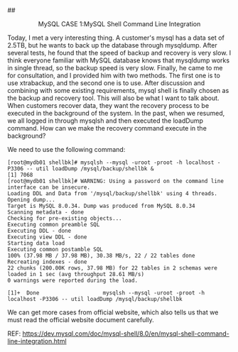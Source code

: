 \## <p align="center">MySQL CASE 1:MySQL Shell Command Line Integration</p>



   Today, I met a very interesting thing. A customer's mysql has a data set of 2.5TB, but he wants to back up the database through mysqldump. After several tests, he found that the speed of backup and recovery is very slow. I think everyone familiar with MySQL database knows that mysqldump works in single thread, so the backup speed is very slow. Finally, he came to me for consultation, and I provided him with two methods. The first one is to use xtrabackup, and the second one is to use. After discussion and combining with some existing requirements, mysql shell is finally chosen as the backup and recovery tool. This will also be what I want to talk about. When customers recover data, they want the recovery process to be executed in the background of the system. In the past, when we resumed, we all logged in through mysqlsh and then executed the loadDump command. How can we make the recovery command execute in the background?

We need to use the following command:

```shell
[root@mydb01 shellbk]# mysqlsh --mysql -uroot -proot -h localhost -P3306 -- util loadDump /mysql/backup/shellbk &
[1] 7068
[root@mydb01 shellbk]# WARNING: Using a password on the command line interface can be insecure.
Loading DDL and Data from '/mysql/backup/shellbk' using 4 threads.
Opening dump...
Target is MySQL 8.0.34. Dump was produced from MySQL 8.0.34
Scanning metadata - done
Checking for pre-existing objects...
Executing common preamble SQL
Executing DDL - done
Executing view DDL - done
Starting data load
Executing common postamble SQL
100% (37.98 MB / 37.98 MB), 30.38 MB/s, 22 / 22 tables done
Recreating indexes - done
22 chunks (200.00K rows, 37.98 MB) for 22 tables in 2 schemas were loaded in 1 sec (avg throughput 28.61 MB/s)
0 warnings were reported during the load.

[1]+  Done                    mysqlsh --mysql -uroot -proot -h localhost -P3306 -- util loadDump /mysql/backup/shellbk
```



We can get more cases from official website, which also tells us that we must read the official website document carefully.

REF: https://dev.mysql.com/doc/mysql-shell/8.0/en/mysql-shell-command-line-integration.html
